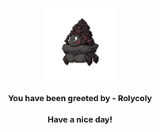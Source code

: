 <p align="center">
    <img src="https://raw.githubusercontent.com/PokeAPI/sprites/master/sprites/pokemon/838.png" width="150" height="150">
</p>
<h3 align="center">You have been greeted by - <b>Rolycoly</b></h3>
<h3 align="center">Have a nice day!</h3>




